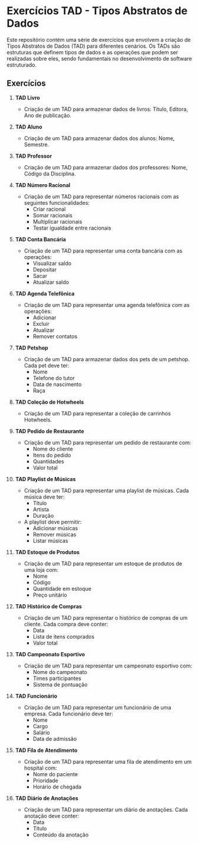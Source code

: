 # Exercícios TAD - Tipos Abstratos de Dados

Este repositório contém uma série de exercícios que envolvem a criação de Tipos Abstratos de Dados (TAD) para diferentes cenários. Os TADs são estruturas que definem tipos de dados e as operações que podem ser realizadas sobre eles, sendo fundamentais no desenvolvimento de software estruturado.

## Exercícios

1. **TAD Livro**
   - Criação de um TAD para armazenar dados de livros: Título, Editora, Ano de publicação.

2. **TAD Aluno**
   - Criação de um TAD para armazenar dados dos alunos: Nome, Semestre.

3. **TAD Professor**
   - Criação de um TAD para armazenar dados dos professores: Nome, Código da Disciplina.

4. **TAD Número Racional**
   - Criação de um TAD para representar números racionais com as seguintes funcionalidades:
     - Criar racional
     - Somar racionais
     - Multiplicar racionais
     - Testar igualdade entre racionais

5. **TAD Conta Bancária**
   - Criação de um TAD para representar uma conta bancária com as operações:
     - Visualizar saldo
     - Depositar
     - Sacar
     - Atualizar saldo

6. **TAD Agenda Telefônica**
   - Criação de um TAD para representar uma agenda telefônica com as operações:
     - Adicionar
     - Excluir
     - Atualizar
     - Remover contatos

7. **TAD Petshop**
   - Criação de um TAD para armazenar dados dos pets de um petshop. Cada pet deve ter:
     - Nome
     - Telefone do tutor
     - Data de nascimento
     - Raça

8. **TAD Coleção de Hotwheels**
   - Criação de um TAD para representar a coleção de carrinhos Hotwheels.

9. **TAD Pedido de Restaurante**
   - Criação de um TAD para representar um pedido de restaurante com:
     - Nome do cliente
     - Itens do pedido
     - Quantidades
     - Valor total

10. **TAD Playlist de Músicas**
    - Criação de um TAD para representar uma playlist de músicas. Cada música deve ter:
      - Título
      - Artista
      - Duração
    - A playlist deve permitir:
      - Adicionar músicas
      - Remover músicas
      - Listar músicas

11. **TAD Estoque de Produtos**
    - Criação de um TAD para representar um estoque de produtos de uma loja com:
      - Nome
      - Código
      - Quantidade em estoque
      - Preço unitário

12. **TAD Histórico de Compras**
    - Criação de um TAD para representar o histórico de compras de um cliente. Cada compra deve conter:
      - Data
      - Lista de itens comprados
      - Valor total

13. **TAD Campeonato Esportivo**
    - Criação de um TAD para representar um campeonato esportivo com:
      - Nome do campeonato
      - Times participantes
      - Sistema de pontuação

14. **TAD Funcionário**
    - Criação de um TAD para representar um funcionário de uma empresa. Cada funcionário deve ter:
      - Nome
      - Cargo
      - Salário
      - Data de admissão

15. **TAD Fila de Atendimento**
    - Criação de um TAD para representar uma fila de atendimento em um hospital com:
      - Nome do paciente
      - Prioridade
      - Horário de chegada

16. **TAD Diário de Anotações**
    - Criação de um TAD para representar um diário de anotações. Cada anotação deve conter:
      - Data
      - Título
      - Conteúdo da anotação
